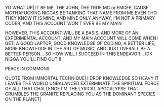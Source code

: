YO WHAT UP| IT BE ME, THE JOHN, THE TRUE MC
or EMCEE, CAUSE MOTHAFUCKING NIGGAS BE TANKING THAT NAME FROM ME
EVEN THO THEY KNOW IT IS MINE, AND MINE ONLY
ANYWAY, I'M NOT A PRIMARY CODER, AND THIS ACCOUNT WON'T EVER BE MY MAIN

HOWEVER, THIS ACCOUNT WILL BE A BASIS, AND MORE OF AN EXPERIMENTAL ACCOUNT, AND MY MAIN ACCOUNT
WILL COME WHEN I GET: A GOOD LAPTOP, GOOD KNOWLEDGE OF CODING, A BETTER LIFE, MORE KNOWLEDGE IN THE ART OF MUSIC,
AND JUST OVERALL BE A BETTER PERSON... 
SO HOW WILL I SUCCEED IN THIS ENDEAVOR... IDK NIGGA YOU'LL FIND OUT!!!

PEACE IN COMMONS

  QUOTE FROM IMMORTAL TECHNIQUE| I DROP KNOWLEDGE SO HEAVY IT LEAVES THE WORLD UNBALANCED 
                                 EXTERMINATE THE SPIRITUAL FORCE OF ALL THAT CHALLENGE
                                  I'M THE LYRICAL APOCALYPSE THAT CRUMBLES THE GRANITE
                                 REPLACING YOU AS THE DOMINANT SPECIES ON THE PLANET|

